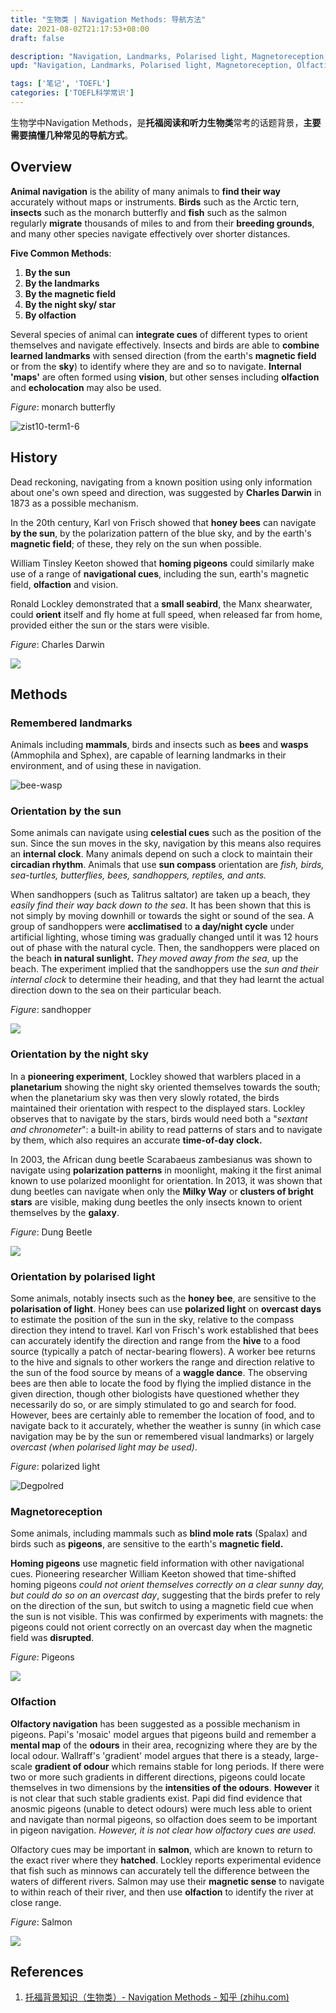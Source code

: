 ```yaml
---
title: "生物类 | Navigation Methods: 导航方法"
date: 2021-08-02T21:17:53+08:00
draft: false

description: "Navigation, Landmarks, Polarised light, Magnetoreception, Olfaction."
upd: "Navigation, Landmarks, Polarised light, Magnetoreception, Olfaction."

tags: ['笔记', 'TOEFL']
categories: ['TOEFL科学常识']
---
```


<!--more-->

生物学中Navigation Methods，是**托福阅读和听力生物类**常考的话题背景，**主要需要搞懂几种常见的导航方式**。

## Overview

**Animal navigation** is the ability of many animals to **find their way** accurately without maps or instruments. **Birds** such as the Arctic tern, **insects** such as the monarch butterfly and **fish** such as the salmon regularly **migrate** thousands of miles to and from their **breeding grounds**, and many other species navigate effectively over shorter distances.

**Five Common Methods**:

1. **By the sun**
2. **By the landmarks**
3. **By the magnetic field**
4. **By the night sky/ star**
5. **By olfaction**

Several species of animal can **integrate cues** of different types to orient themselves and navigate effectively. Insects and birds are able to **combine** **learned landmarks** with sensed direction (from the earth's **magnetic field** or from the **sky**) to identify where they are and so to navigate. **Internal 'maps'** are often formed using **vision**, but other senses including **olfaction** and **echolocation** may also be used.

*Figure*: monarch butterfly

![zist10-term1-6](https://cdn.jsdelivr.net/gh/henrywu97/FigBed@master/2021/MonarchButterfly.jpg)

## History

Dead reckoning, navigating from a known position using only information about one's own speed and direction, was suggested by **Charles Darwin** in 1873 as a possible mechanism. 

In the 20th century, Karl von Frisch showed that **honey bees** can navigate **by the sun**, by the polarization pattern of the blue sky, and by the earth's **magnetic field**; of these, they rely on the sun when possible. 

William Tinsley Keeton showed that **homing pigeons** could similarly make use of a range of **navigational cues**, including the sun, earth's magnetic field, **olfaction** and vision. 

Ronald Lockley demonstrated that a **small seabird**, the Manx shearwater, could **orient** itself and fly home at full speed, when released far from home, provided either the sun or the stars were visible.

*Figure*: Charles Darwin

![](https://cdn.jsdelivr.net/gh/henrywu97/FigBed@master/2021/CharlesDarwin.jpg)

## Methods

### Remembered landmarks

Animals including **mammals**, birds and insects such as **bees** and **wasps** (Ammophila and Sphex), are capable of learning landmarks in their environment, and of using these in navigation.

![bee-wasp](https://cdn.jsdelivr.net/gh/henrywu97/FigBed@master/2021/bee&wasp.jpg)

### Orientation by the sun

Some animals can navigate using **celestial cues** such as the position of the sun. Since the sun moves in the sky, navigation by this means also requires an **internal clock**. Many animals depend on such a clock to maintain their **circadian rhythm**. Animals that use **sun compass** orientation are *fish, birds, sea-turtles, butterflies, bees, sandhoppers, reptiles, and ants.*

When sandhoppers (such as Talitrus saltator) are taken up a beach, they *easily find their way back down to the sea*. It has been shown that this is not simply by moving downhill or towards the sight or sound of the sea. A group of sandhoppers were **acclimatised** to **a day/night cycle** under artificial lighting, whose timing was gradually changed until it was 12 hours out of phase with the natural cycle. Then, the sandhoppers were placed on the beach **in natural sunlight.** *They moved away from the sea*, up the beach. The experiment implied that the sandhoppers use the *sun and their internal clock* to determine their heading, and that they had learnt the actual direction down to the sea on their particular beach.

*Figure*: sandhopper

![](https://cdn.jsdelivr.net/gh/henrywu97/FigBed@master/2021/sandhopper.jpg)

### Orientation by the night sky

In a **pioneering experiment**, Lockley showed that warblers placed in a **planetarium** showing the night sky oriented themselves towards the south; when the planetarium sky was then very slowly rotated, the birds maintained their orientation with respect to the displayed stars. Lockley observes that to navigate by the stars, birds would need both a "*sextant and chronometer*": a built-in ability to read patterns of stars and to navigate by them, which also requires an accurate **time-of-day clock.**

In 2003, the African dung beetle Scarabaeus zambesianus was shown to navigate using **polarization patterns** in moonlight, making it the first animal known to use polarized moonlight for orientation. In 2013, it was shown that dung beetles can navigate when only the **Milky Way** or **clusters of bright stars** are visible, making dung beetles the only insects known to orient themselves by the **galaxy**.

*Figure*: Dung Beetle

![](https://cdn.jsdelivr.net/gh/henrywu97/FigBed@master/2021/DungBeetle.jpg)



### Orientation by polarised light

Some animals, notably insects such as the **honey bee**, are sensitive to the **polarisation of light**. Honey bees can use **polarized light** on **overcast days** to estimate the position of the sun in the sky, relative to the compass direction they intend to travel. Karl von Frisch's work established that bees can accurately identify the direction and range from the **hive** to a food source (typically a patch of nectar-bearing flowers). A worker bee returns to the hive and signals to other workers the range and direction relative to the sun of the food source by means of a **waggle dance**. The observing bees are then able to locate the food by flying the implied distance in the given direction, though other biologists have questioned whether they necessarily do so, or are simply stimulated to go and search for food. However, bees are certainly able to remember the location of food, and to navigate back to it accurately, whether the weather is sunny (in which case navigation may be by the sun or remembered visual landmarks) or largely *overcast (when polarised light may be used)*.

*Figure*: polarized light

![Degpolred](https://cdn.jsdelivr.net/gh/henrywu97/FigBed@master/2021/PolarizedLight.jpg)

### Magnetoreception

Some animals, including mammals such as **blind mole rats** (Spalax) and birds such as **pigeons**, are sensitive to the earth's **magnetic field.**

**Homing pigeons** use magnetic field information with other navigational cues. Pioneering researcher William Keeton showed that time-shifted homing pigeons *could not orient themselves correctly on a clear sunny day, but could do so on an overcast day*, suggesting that the birds prefer to rely on the direction of the sun, but switch to using a magnetic field cue when the sun is not visible. This was confirmed by experiments with magnets: the pigeons could not orient correctly on an overcast day when the magnetic field was **disrupted**.

*Figure*: Pigeons 

![](https://cdn.jsdelivr.net/gh/henrywu97/FigBed@master/2021/pigeons.jpg)

### Olfaction

**Olfactory navigation** has been suggested as a possible mechanism in pigeons. Papi's 'mosaic' model argues that pigeons build and remember a **mental map** of the **odours** in their area, recognizing where they are by the local odour. Wallraff's 'gradient' model argues that there is a steady, large-scale **gradient of odour** which remains stable for long periods. If there were two or more such gradients in different directions, pigeons could locate themselves in two dimensions by the **intensities of the odours**. **However** it is not clear that such stable gradients exist. Papi did find evidence that anosmic pigeons (unable to detect odours) were much less able to orient and navigate than normal pigeons, so olfaction does seem to be important in pigeon navigation. *However, it is not clear how olfactory cues are used.*

Olfactory cues may be important in **salmon**, which are known to return to the exact river where they **hatched**. Lockley reports experimental evidence that fish such as minnows can accurately tell the difference between the waters of different rivers. Salmon may use their **magnetic sense** to navigate to within reach of their river, and then use **olfaction** to identify the river at close range.

*Figure*: Salmon

![](https://cdn.jsdelivr.net/gh/henrywu97/FigBed@master/2021/Salmon.jpg)

## References

1. [托福背景知识（生物类）- Navigation Methods - 知乎 (zhihu.com)](https://zhuanlan.zhihu.com/p/377444710)